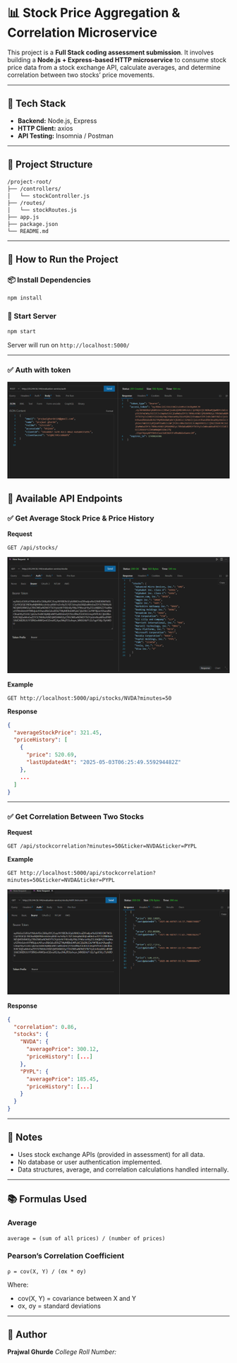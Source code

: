 
# 📊 Stock Price Aggregation & Correlation Microservice

This project is a **Full Stack coding assessment submission**. It involves building a **Node.js + Express-based HTTP microservice** to consume stock price data from a stock exchange API, calculate averages, and determine correlation between two stocks’ price movements.

---

## 📌 Tech Stack

- **Backend:** Node.js, Express
- **HTTP Client:** axios
- **API Testing:** Insomnia / Postman

---

## 📂 Project Structure

```
/project-root/
├── /controllers/
│   └── stockController.js
├── /routes/
│   └── stockRoutes.js
├── app.js
├── package.json
└── README.md
```

---

## 🚀 How to Run the Project

### 📦 Install Dependencies

```bash
npm install
```

### 🏃 Start Server

```bash
npm start
```

Server will run on `http://localhost:5000/`

---

### ✅ Auth with token


![auth](Screenshot/auth.png)


## 📡 Available API Endpoints

### ✅ Get Average Stock Price & Price History

**Request**

```
GET /api/stocks/
```
![stock](Screenshot/stock.png)

**Example**

```
GET http://localhost:5000/api/stocks/NVDA?minutes=50
```



**Response**

```json
{
  "averageStockPrice": 321.45,
  "priceHistory": [
    {
      "price": 520.69,
      "lastUpdatedAt": "2025-05-03T06:25:49.559294482Z"
    },
    ...
  ]
}
```

---

### ✅ Get Correlation Between Two Stocks

**Request**

```
GET /api/stockcorrelation?minutes=50&ticker=NVDA&ticker=PYPL
```

**Example**

```
GET http://localhost:5000/api/stockcorrelation?minutes=50&ticker=NVDA&ticker=PYPL
```



![corr](Screenshot/correln.png)

**Response**

```json
{
  "correlation": 0.86,
  "stocks": {
    "NVDA": {
      "averagePrice": 300.12,
      "priceHistory": [...]
    },
    "PYPL": {
      "averagePrice": 185.45,
      "priceHistory": [...]
    }
  }
}
```

---

## 📌 Notes

- Uses stock exchange APIs (provided in assessment) for all data.
- No database or user authentication implemented.
- Data structures, average, and correlation calculations handled internally.

---

## 📚 Formulas Used

### Average

```
average = (sum of all prices) / (number of prices)
```

### Pearson’s Correlation Coefficient

```
ρ = cov(X, Y) / (σx * σy)
```

Where:
- cov(X, Y) = covariance between X and Y
- σx, σy = standard deviations

---

## 📝 Author

**Prajwal Ghurde**
_College Roll Number: <your-roll-number-here>_
